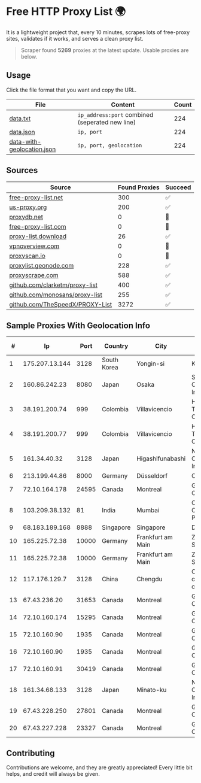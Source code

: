 
# Free HTTP Proxy List 🌍

It is a lightweight project that, every 10 minutes, scrapes lots of free-proxy sites, validates if it works, and serves a clean proxy list.


> Scraper found **5269** proxies at the latest update. Usable proxies are below.

## Usage

Click the file format that you want and copy the URL.


|File|Content|Count|
|----|-------|-----|
|[data.txt](https://raw.githubusercontent.com/themiralay/Proxy-List-World/master/data.txt)|`ip_address:port` combined (seperated new line)|224|
|[data.json](https://raw.githubusercontent.com/themiralay/Proxy-List-World/master/data.json)|`ip, port`|224|
|[data-with-geolocation.json](https://raw.githubusercontent.com/themiralay/Proxy-List-World/master/data-with-geolocation.json)|`ip, port, geolocation`|224|

## Sources

|Source|Found Proxies|Succeed|
|------|-------------|-------|
|[free-proxy-list.net](https://free-proxy-list.net)|300|✅|
|[us-proxy.org](https://www.us-proxy.org)|200|✅|
|[proxydb.net](http://proxydb.net)|0|🚫|
|[free-proxy-list.com](https://free-proxy-list.com/?page=&port=&type%5B%5D=http&type%5B%5D=https&up_time=0&search=Search)|0|🚫|
|[proxy-list.download](https://www.proxy-list.download/HTTP)|26|✅|
|[vpnoverview.com](https://vpnoverview.com/privacy/anonymous-browsing/free-proxy-servers)|0|🚫|
|[proxyscan.io](https://www.proxyscan.io)|0|🚫|
|[proxylist.geonode.com](https://proxylist.geonode.com/api/proxy-list?limit=300&page=1&sort_by=lastChecked&sort_type=desc&protocols=http,https)|228|✅|
|[proxyscrape.com](https://api.proxyscrape.com/v2/?request=displayproxies&protocol=http&timeout=10000&country=all&ssl=all&anonymity=all)|588|✅|
|[github.com/clarketm/proxy-list](https://raw.githubusercontent.com/clarketm/proxy-list/master/proxy-list-raw.txt)|400|✅|
|[github.com/monosans/proxy-list](https://raw.githubusercontent.com/monosans/proxy-list/main/proxies/http.txt)|255|✅|
|[github.com/TheSpeedX/PROXY-List](https://raw.githubusercontent.com/TheSpeedX/PROXY-List/master/http.txt)|3272|✅|


## Sample Proxies With Geolocation Info

|#|Ip|Port|Country|City|Internet Service Provider|
|-|--|----|-------|----|-------------------------|
|1|175.207.13.144|3128|South Korea|Yongin-si|Korea Telecom|
|2|160.86.242.23|8080|Japan|Osaka|Sony Network Communications Inc|
|3|38.191.200.74|999|Colombia|Villavicencio|Hola Telecomunicacines Colombia S.A.S|
|4|38.191.200.77|999|Colombia|Villavicencio|Hola Telecomunicacines Colombia S.A.S|
|5|161.34.40.32|3128|Japan|Higashifunabashi|NTT PC Communications, Inc.|
|6|213.199.44.86|8000|Germany|Düsseldorf|Contabo GmbH|
|7|72.10.164.178|24595|Canada|Montreal|GloboTech Communications|
|8|103.209.38.132|81|India|Mumbai|Clear Beam Communications Pvt. Ltd.|
|9|68.183.189.168|8888|Singapore|Singapore|DigitalOcean, LLC|
|10|165.225.72.38|10000|Germany|Frankfurt am Main|Zscaler Switzerland GmbH|
|11|165.225.72.38|10000|Germany|Frankfurt am Main|Zscaler Switzerland GmbH|
|12|117.176.129.7|3128|China|Chengdu|China Mobile communications corporation|
|13|67.43.236.20|31653|Canada|Montreal|GloboTech Communications|
|14|72.10.160.174|15295|Canada|Montreal|GloboTech Communications|
|15|72.10.160.90|1935|Canada|Montreal|GloboTech Communications|
|16|72.10.160.90|1935|Canada|Montreal|GloboTech Communications|
|17|72.10.160.91|30419|Canada|Montreal|GloboTech Communications|
|18|161.34.68.133|3128|Japan|Minato-ku|NTT PC Communications, Inc.|
|19|67.43.228.250|27801|Canada|Montreal|GloboTech Communications|
|20|67.43.227.228|23327|Canada|Montreal|GloboTech Communications|



## Contributing

Contributions are welcome, and they are greatly appreciated! Every
little bit helps, and credit will always be given.

